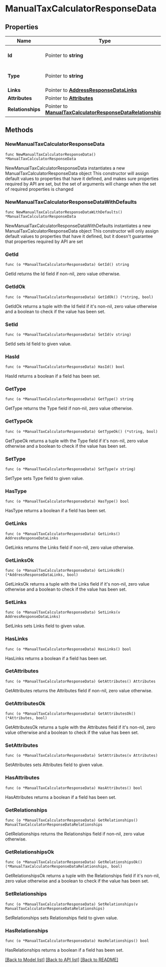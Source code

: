# ManualTaxCalculatorResponseData

## Properties

Name | Type | Description | Notes
------------ | ------------- | ------------- | -------------
**Id** | Pointer to **string** | The resource&#39;s id | [optional] 
**Type** | Pointer to **string** | The resource&#39;s type | [optional] 
**Links** | Pointer to [**AddressResponseDataLinks**](AddressResponseDataLinks.md) |  | [optional] 
**Attributes** | Pointer to [**Attributes**](Attributes.md) |  | [optional] 
**Relationships** | Pointer to [**ManualTaxCalculatorResponseDataRelationships**](ManualTaxCalculatorResponseDataRelationships.md) |  | [optional] 

## Methods

### NewManualTaxCalculatorResponseData

`func NewManualTaxCalculatorResponseData() *ManualTaxCalculatorResponseData`

NewManualTaxCalculatorResponseData instantiates a new ManualTaxCalculatorResponseData object
This constructor will assign default values to properties that have it defined,
and makes sure properties required by API are set, but the set of arguments
will change when the set of required properties is changed

### NewManualTaxCalculatorResponseDataWithDefaults

`func NewManualTaxCalculatorResponseDataWithDefaults() *ManualTaxCalculatorResponseData`

NewManualTaxCalculatorResponseDataWithDefaults instantiates a new ManualTaxCalculatorResponseData object
This constructor will only assign default values to properties that have it defined,
but it doesn't guarantee that properties required by API are set

### GetId

`func (o *ManualTaxCalculatorResponseData) GetId() string`

GetId returns the Id field if non-nil, zero value otherwise.

### GetIdOk

`func (o *ManualTaxCalculatorResponseData) GetIdOk() (*string, bool)`

GetIdOk returns a tuple with the Id field if it's non-nil, zero value otherwise
and a boolean to check if the value has been set.

### SetId

`func (o *ManualTaxCalculatorResponseData) SetId(v string)`

SetId sets Id field to given value.

### HasId

`func (o *ManualTaxCalculatorResponseData) HasId() bool`

HasId returns a boolean if a field has been set.

### GetType

`func (o *ManualTaxCalculatorResponseData) GetType() string`

GetType returns the Type field if non-nil, zero value otherwise.

### GetTypeOk

`func (o *ManualTaxCalculatorResponseData) GetTypeOk() (*string, bool)`

GetTypeOk returns a tuple with the Type field if it's non-nil, zero value otherwise
and a boolean to check if the value has been set.

### SetType

`func (o *ManualTaxCalculatorResponseData) SetType(v string)`

SetType sets Type field to given value.

### HasType

`func (o *ManualTaxCalculatorResponseData) HasType() bool`

HasType returns a boolean if a field has been set.

### GetLinks

`func (o *ManualTaxCalculatorResponseData) GetLinks() AddressResponseDataLinks`

GetLinks returns the Links field if non-nil, zero value otherwise.

### GetLinksOk

`func (o *ManualTaxCalculatorResponseData) GetLinksOk() (*AddressResponseDataLinks, bool)`

GetLinksOk returns a tuple with the Links field if it's non-nil, zero value otherwise
and a boolean to check if the value has been set.

### SetLinks

`func (o *ManualTaxCalculatorResponseData) SetLinks(v AddressResponseDataLinks)`

SetLinks sets Links field to given value.

### HasLinks

`func (o *ManualTaxCalculatorResponseData) HasLinks() bool`

HasLinks returns a boolean if a field has been set.

### GetAttributes

`func (o *ManualTaxCalculatorResponseData) GetAttributes() Attributes`

GetAttributes returns the Attributes field if non-nil, zero value otherwise.

### GetAttributesOk

`func (o *ManualTaxCalculatorResponseData) GetAttributesOk() (*Attributes, bool)`

GetAttributesOk returns a tuple with the Attributes field if it's non-nil, zero value otherwise
and a boolean to check if the value has been set.

### SetAttributes

`func (o *ManualTaxCalculatorResponseData) SetAttributes(v Attributes)`

SetAttributes sets Attributes field to given value.

### HasAttributes

`func (o *ManualTaxCalculatorResponseData) HasAttributes() bool`

HasAttributes returns a boolean if a field has been set.

### GetRelationships

`func (o *ManualTaxCalculatorResponseData) GetRelationships() ManualTaxCalculatorResponseDataRelationships`

GetRelationships returns the Relationships field if non-nil, zero value otherwise.

### GetRelationshipsOk

`func (o *ManualTaxCalculatorResponseData) GetRelationshipsOk() (*ManualTaxCalculatorResponseDataRelationships, bool)`

GetRelationshipsOk returns a tuple with the Relationships field if it's non-nil, zero value otherwise
and a boolean to check if the value has been set.

### SetRelationships

`func (o *ManualTaxCalculatorResponseData) SetRelationships(v ManualTaxCalculatorResponseDataRelationships)`

SetRelationships sets Relationships field to given value.

### HasRelationships

`func (o *ManualTaxCalculatorResponseData) HasRelationships() bool`

HasRelationships returns a boolean if a field has been set.


[[Back to Model list]](../README.md#documentation-for-models) [[Back to API list]](../README.md#documentation-for-api-endpoints) [[Back to README]](../README.md)



